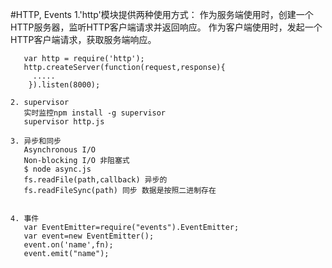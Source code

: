 #HTTP, Events
    1.'http'模块提供两种使用方式：
       作为服务端使用时，创建一个HTTP服务器，监听HTTP客户端请求并返回响应。
       作为客户端使用时，发起一个HTTP客户端请求，获取服务端响应。

       var http = require('http');
       http.createServer(function(request,response){
         .....
        }).listen(8000);

    2. supervisor
       实时监控npm install -g supervisor
       supervisor http.js

    3. 异步和同步
       Asynchronous I/O 
       Non-blocking I/O 非阻塞式
       $ node async.js 
       fs.readFile(path,callback) 异步的
       fs.readFileSync(path) 同步 数据是按照二进制存在 


    4. 事件
       var EventEmitter=require("events").EventEmitter;
       var event=new EventEmitter();
       event.on('name',fn);
       event.emit("name");


















